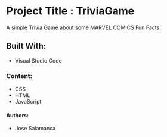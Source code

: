 # Project Title : TriviaGame
A simple Trivia Game about some MARVEL COMICS Fun Facts.


## Built With:
* Visual Studio Code




### Content:
* CSS
* HTML
* JavaScript






#### Authors:
* Jose Salamanca
